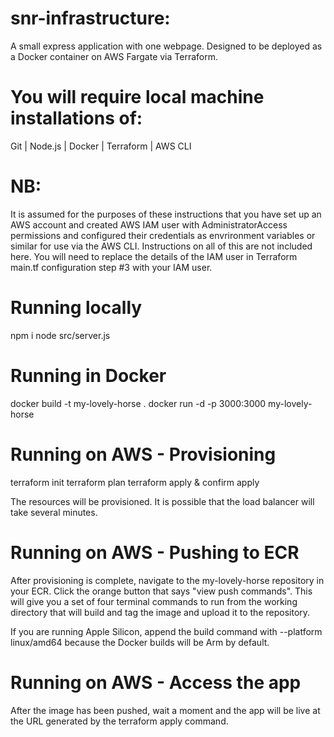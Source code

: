 # snr-infrastructure:
A small express application with one webpage.
Designed to be deployed as a Docker container on AWS Fargate via Terraform.

# You will require local machine installations of:
Git | Node.js | Docker | Terraform | AWS CLI

# NB:
 It is assumed for the purposes of these instructions that you have set up an AWS account and created AWS IAM user with AdministratorAccess permissions and configured their credentials as envrironment variables or similar for use via the AWS CLI. Instructions on all of this are not included here. You will need to replace the details of the IAM user in Terraform main.tf configuration step #3 with your IAM user.

# Running locally
npm i
node src/server.js

# Running in Docker
docker build -t my-lovely-horse .
docker run -d -p 3000:3000 my-lovely-horse

# Running on AWS - Provisioning
terraform init
terraform plan
terraform apply & confirm apply

The resources will be provisioned. It is possible that the load balancer will take several minutes.

# Running on AWS - Pushing to ECR
After provisioning is complete, navigate to the my-lovely-horse repository in your ECR. Click the orange button that says "view push commands". This will give you a set of four terminal commands to run from the working directory that will build and tag the image and upload it to the repository.

If you are running Apple Silicon, append the build command with --platform linux/amd64 because the Docker builds will be Arm by default.

# Running on AWS - Access the app
After the image has been pushed, wait a moment and the app will be live at the URL generated by the terraform apply command.
